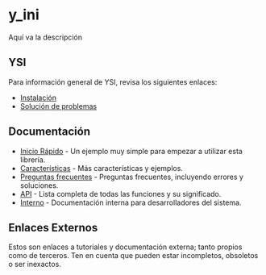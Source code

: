 # y_ini

Aquí va la descripción

## YSI

Para información general de YSI, revisa los siguientes enlaces:

* [Instalación](../instalacion.md)
* [Solución de problemas](../solucion-problemas.md)

## Documentación

* [Inicio Rápido](y_ini/inicio-rapido.md) - Un ejemplo muy simple para empezar a utilizar esta librería.
* [Características](y_ini/caracteristicas.md) - Más características y ejemplos.
* [Preguntas frecuentes](y_ini/preguntas-frecuentes.md) - Preguntas frecuentes, incluyendo errores y soluciones.
* [API](y_ini/api.md) - Lista completa de todas las funciones y su significado.
* [Interno](y_ini/interno.md) - Documentación interna para desarrolladores del sistema.

## Enlaces Externos

Estos son enlaces a tutoriales y documentación externa; tanto propios como de terceros. Ten en cuenta que pueden estar incompletos, obsoletos o ser inexactos.
